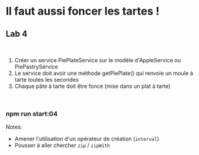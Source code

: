 <!-- .slide: class="exercice" -->

# Il faut aussi foncer les tartes !

## Lab 4

<br>

1. Créer un service PiePlateService sur le modèle d'AppleService ou PiePastryService
2. Le service doit avoir une méthode getPiePlate() qui renvoie un moule à tarte toutes les secondes
3. Chaque pâte à tarte doit être foncé (mise dans un plat à tarte)

<br>

### npm run start:04

Notes:

- Amener l'utilisation d'un opérateur de création (`interval`)
- Pousser à aller chercher `zip` / `zipWith`
